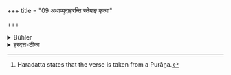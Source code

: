 +++
title = "09 अथाप्युदाहरन्ति स्तेयङ् कृत्वा"

+++

<details><summary>Bühler</summary>

9. Now they quote also (the following verse): [^8] 


[^8]:  Haradatta states that the verse is taken from a Purāṇa.
</details>

<details><summary>हरदत्त-टीका</summary>

## सूत्रम्
अथाऽप्युदाहरन्ति ॥ १० ॥  
### टिप्पनी
अस्मिन्नेव विषये पुराणश्लोकमप्युदाहरन्तीत्यर्थः ॥ १०॥
</details>

